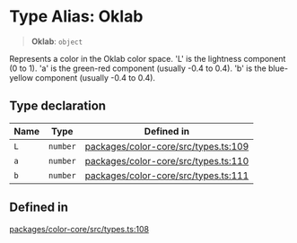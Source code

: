 # Type Alias: Oklab

> **Oklab**: `object`

Represents a color in the Oklab color space.
'L' is the lightness component (0 to 1).
'a' is the green-red component (usually -0.4 to 0.4).
'b' is the blue-yellow component (usually -0.4 to 0.4).

## Type declaration

| Name | Type | Defined in |
| ------ | ------ | ------ |
| `L` | `number` | [packages/color-core/src/types.ts:109](https://github.com/iamlite/color-core-mono-test/blob/d94d70fcd3b8bc32b54a8388048088ead1ff133f/packages/color-core/src/types.ts#L109) |
| `a` | `number` | [packages/color-core/src/types.ts:110](https://github.com/iamlite/color-core-mono-test/blob/d94d70fcd3b8bc32b54a8388048088ead1ff133f/packages/color-core/src/types.ts#L110) |
| `b` | `number` | [packages/color-core/src/types.ts:111](https://github.com/iamlite/color-core-mono-test/blob/d94d70fcd3b8bc32b54a8388048088ead1ff133f/packages/color-core/src/types.ts#L111) |

## Defined in

[packages/color-core/src/types.ts:108](https://github.com/iamlite/color-core-mono-test/blob/d94d70fcd3b8bc32b54a8388048088ead1ff133f/packages/color-core/src/types.ts#L108)

